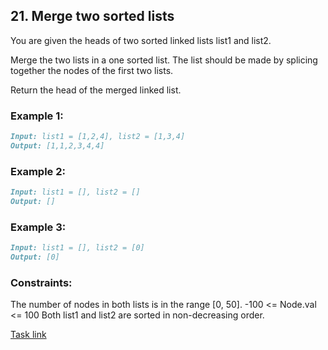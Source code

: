 ## 21. Merge two sorted lists

You are given the heads of two sorted linked lists list1 and list2.

Merge the two lists in a one sorted list. The list should be made by splicing together the nodes of the first two lists.

Return the head of the merged linked list.

### Example 1:
```markdown
Input: list1 = [1,2,4], list2 = [1,3,4]
Output: [1,1,2,3,4,4]
```

### Example 2:
```markdown
Input: list1 = [], list2 = []
Output: []
```

### Example 3:
```markdown
Input: list1 = [], list2 = [0]
Output: [0]
```

### Constraints:
The number of nodes in both lists is in the range [0, 50].
-100 <= Node.val <= 100
Both list1 and list2 are sorted in non-decreasing order.

[Task link](https://leetcode.com/problems/merge-two-sorted-lists/)